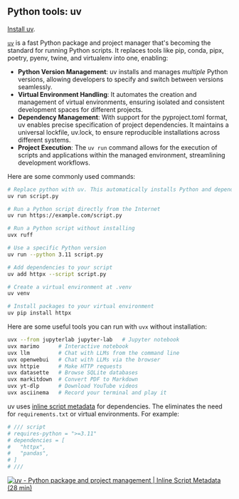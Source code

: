 ## Python tools: uv

[Install uv](https://docs.astral.sh/uv/getting-started/installation/).

[`uv`](https://docs.astral.sh/uv/) is a fast Python package and project manager that's becoming the standard for running Python scripts. It replaces tools like pip, conda, pipx, poetry, pyenv, twine, and virtualenv into one, enabling:

- **Python Version Management**: uv installs and manages _multiple_ Python versions, allowing developers to specify and switch between versions seamlessly.
- **Virtual Environment Handling**: It automates the creation and management of virtual environments, ensuring isolated and consistent development spaces for different projects.
- **Dependency Management**: With support for the pyproject.toml format, uv enables precise specification of project dependencies. It maintains a universal lockfile, uv.lock, to ensure reproducible installations across different systems.
- **Project Execution**: The `uv run` command allows for the execution of scripts and applications within the managed environment, streamlining development workflows.

Here are some commonly used commands:

```bash
# Replace python with uv. This automatically installs Python and dependencies.
uv run script.py

# Run a Python script directly from the Internet
uv run https://example.com/script.py

# Run a Python script without installing
uvx ruff

# Use a specific Python version
uv run --python 3.11 script.py

# Add dependencies to your script
uv add httpx --script script.py

# Create a virtual environment at .venv
uv venv

# Install packages to your virtual environment
uv pip install httpx
```

Here are some useful tools you can run with `uvx` without installation:

```bash
uvx --from jupyterlab jupyter-lab   # Jupyter notebook
uvx marimo      # Interactive notebook
uvx llm         # Chat with LLMs from the command line
uvx openwebui   # Chat with LLMs via the browser
uvx httpie      # Make HTTP requests
uvx datasette   # Browse SQLite databases
uvx markitdown  # Convert PDF to Markdown
uvx yt-dlp      # Download YouTube videos
uvx asciinema   # Record your terminal and play it
```

uv uses [inline script metadata](https://packaging.python.org/en/latest/specifications/inline-script-metadata/#inline-script-metadata) for dependencies.
The eliminates the need for `requirements.txt` or virtual environments. For example:

```python
# /// script
# requires-python = ">=3.11"
# dependencies = [
#   "httpx",
#   "pandas",
# ]
# ///
```

[![uv - Python package and project management | Inline Script Metadata (28 min)](https://i.ytimg.com/vi_webp/igWlYl3asKw/sddefault.webp)](https://youtu.be/igWlYl3asKw?t=1240)

<!-- Assessment: Share output of `uv run --with httpie -- https https://httpbin.org/get?email={email}` -->
<!-- Assessment: Share output of `uvx markitdown {email}.pdf` -->
<!-- Assessment: Share output of `uv ruff format script.py` -->
